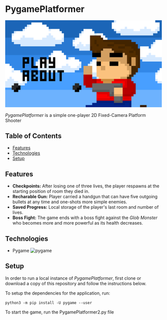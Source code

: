 # PygamePlatformer

![PygamePlatformer Screenshot](./Backgrounds/MainMenu/MainMenu1.png)

_PygamePlatformer_ is a simple one-player 2D Fixed-Camera Platform Shooter

## Table of Contents

- [Features](https://github.com/hammadfarooqi/PygamePlatformer/#features)
- [Technologies](https://github.com/hammadfarooqi/PygamePlatformer/#technologies)
- [Setup](https://github.com/hammadfarooqi/PygamePlatformer/#setup)

## Features

- **Checkpoints:** After losing one of three lives, the player respawns at the starting position of room they died in.
- **Recharable Gun:** Player carried a handgun that can have five outgoing bullets at any time and one-shots more simple enemies.
- **Saved Progress:** Local storage of the player's last room and number of lives.
- **Boss Fight:** The game ends with a boss fight against the _Glob Monster_ who becomes more and more powerful as its health decreases. 

## Technologies

- Pygame <img src="https://preview.redd.it/jt6nwiof0lu81.png?width=234&format=png&auto=webp&s=14658e7037869873cb32eecf5fb64463d826ea61" alt="pygame" width="30px">

## Setup

In order to run a local instance of _PygamePlatformer_, first clone or download a copy of this repository and follow the instructions below.

To setup the dependencies for the application, run:
```
python3 -m pip install -U pygame --user
```

To start the game, run the PygamePlatformer2.py file
